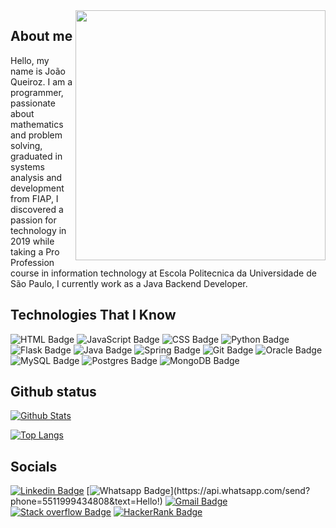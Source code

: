 <img align="right" width="400" height="400" src="https://avatars.githubusercontent.com/u/55325674?s=400&u=68ea91c9e4b915d90ea4dcb9d9db50c4d65ab6ba&v=4">

## About me

Hello, my name is João Queiroz.
I am a programmer, passionate about mathematics and problem solving, graduated in systems analysis and development from FIAP, I discovered a passion for technology in 2019 while taking a Pro Profession course in information technology at Escola Politecnica da Universidade de São Paulo, I currently work as a Java Backend Developer.

## Technologies That I Know

![HTML Badge](https://img.shields.io/badge/html5%20-%23E34F26.svg?&style=for-the-badge&logo=html5&logoColor=white)
![JavaScript Badge](https://img.shields.io/badge/javascript%20-%23323330.svg?&style=for-the-badge&logo=javascript&logoColor=%23F7DF1E)
![CSS Badge](https://img.shields.io/badge/css3%20-%231572B6.svg?&style=for-the-badge&logo=css3&logoColor=white)
![Python Badge](https://img.shields.io/badge/python%20-%2314354C.svg?&style=for-the-badge&logo=python&logoColor=white)
![Flask Badge](https://img.shields.io/badge/flask%20-%23000.svg?&style=for-the-badge&logo=flask&logoColor=white)
![Java Badge](https://img.shields.io/badge/java-%23ED8B00.svg?&style=for-the-badge&logo=java&logoColor=white)
![Spring Badge](https://img.shields.io/badge/spring%20-%236DB33F.svg?&style=for-the-badge&logo=spring&logoColor=white)
![Git Badge](https://img.shields.io/badge/git%20-%23F05033.svg?&style=for-the-badge&logo=git&logoColor=white)
![Oracle Badge](https://img.shields.io/badge/oracle%20-%23F00000.svg?&style=for-the-badge&logo=oracle&logoColor=white)
![MySQL Badge](https://img.shields.io/badge/mysql-%2300f.svg?&style=for-the-badge&logo=mysql&logoColor=white)
![Postgres Badge](https://img.shields.io/badge/postgres-%23316192.svg?&style=for-the-badge&logo=postgresql&logoColor=white)
![MongoDB Badge](https://img.shields.io/badge/MongoDB-%234ea94b.svg?&style=for-the-badge&logo=mongodb&logoColor=white)

## Github status

[![Github Stats](https://github-readme-stats.vercel.app/api?username=XxJoaoQueirozxX&show_icons=true&theme=darcula)](https://github.com/xxjoaoqueirozxx/)

[![Top Langs](https://github-readme-stats.vercel.app/api/top-langs/?username=xxjoaoqueirozxx&layout=compact&theme=darcula)](https://github.com/xxjoaoqueirozxx/)


## Socials

[![Linkedin Badge](https://img.shields.io/badge/linkedin%20-%230077B5.svg?&style=for-the-badge&logo=linkedin&logoColor=white&link=https://www.linkedin.com/in/joaovpqueiroz/)](https://www.linkedin.com/in/joaovpqueiroz/)
[![Whatsapp Badge](https://img.shields.io/badge/WhatsApp-25D366?style=for-the-badge&logo=whatsapp&logoColor=white&link=https://api.whatsapp.com/send?phone=5511999434808&text=Hello!)](https://api.whatsapp.com/send?phone=5511999434808&text=Hello!)
[![Gmail Badge](https://img.shields.io/badge/Gmail-D14836?style=for-the-badge&logo=gmail&logoColor=white&link=mailto:joaovic.pqueiroz@gmail.com)](mailto:joaovic.pqueiroz@gmail.com)
[![Stack overflow Badge](https://img.shields.io/badge/-Stack%20overflow-FE7A16?style=for-the-badge&logo=stack-overflow&logoColor=white&link=https://stackoverflow.com/users/15223577/joao-queiroz)](https://stackoverflow.com/users/15223577/joao-queiroz)
[![HackerRank Badge](https://img.shields.io/badge/-Hackerrank-39424E?style=for-the-badge&logo=HackerRank&logoColor=white&link=https://www.hackerrank.com/joaovic_pqueiroz)](https://www.hackerrank.com/joaovic_pqueiroz)
